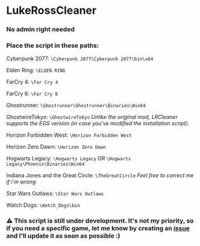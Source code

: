 # LukeRossCleaner
### No admin right needed

### Place the script in these paths:

Cyberpunk 2077:
`\Cyberpunk 2077\Cyberpunk 2077\bin\x64`

Elden Ring:
`\ELDEN RING`

FarCry 4:
`\Far Cry 4`

FarCry 6:
`\Far Cry 6`

Ghostrunner:
`\Ghostrunner\Ghostrunner\Binaries\Win64`

GhostwireTokyo:
`\GhostwireTokyo` *Unlike the original mod, LRCleaner supports the EGS version (in case you've modified the installation script).*

Horizon Forbidden West:
`\Horizon Forbidden West`

Horizon Zero Dawn:
`\Horizon Zero Dawn`

Hogwarts Legacy:
`\Hogwarts Legacy`
OR
`\Hogwarts Legacy\Phoenix\Binaries\Win64`

Indiana Jones and the Great Circle:
`\TheGreatCircle` *Feel free to correct me if i'm wrong*

Star Wars Outlaws:
`\Star Wars Outlaws`

Watch Dogs:
`\Watch_Dogs\bin`

### ⚠️ This script is still under development. It's not my priority, so if you need a specific game, let me know by creating an [issue](https://github.com/Yelodress/LukeRossCleaner/issues) and I'll update it as soon as possible :)
